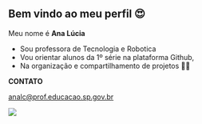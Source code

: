 ## Bem vindo ao meu perfil 😍

Meu nome é **Ana Lúcia**

- Sou professora de Tecnologia e Robotica
- Vou orientar alunos da 1º série na plataforma Github,
- Na organização e compartilhamento de projetos 🧑‍🎓

**CONTATO**

analc@prof.educacao.sp.gov.br

![](https://media.tenor.com/2OFUCEVeqFgAAAAM/minnie-mouse-minnie.gif)

